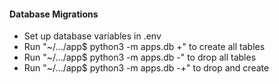 #### Database Migrations

- Set up database variables in .env
- Run "~/.../app$ python3 -m apps.db +" to create all tables
- Run "~/.../app$ python3 -m apps.db -" to drop all tables
- Run "~/.../app$ python3 -m apps.db -+" to drop and create